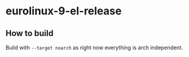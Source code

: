 # eurolinux-9-el-release

## How to build
Build with `--target noarch` as right now everything is arch independent.
